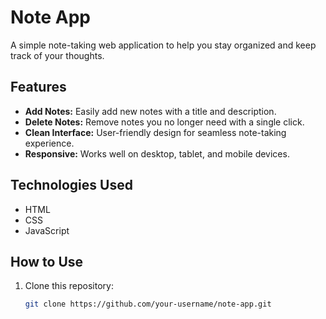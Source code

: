 # Note App

A simple note-taking web application to help you stay organized and keep track of your thoughts.

## Features

- **Add Notes:** Easily add new notes with a title and description.
- **Delete Notes:** Remove notes you no longer need with a single click.
- **Clean Interface:** User-friendly design for seamless note-taking experience.
- **Responsive:** Works well on desktop, tablet, and mobile devices.

## Technologies Used

- HTML
- CSS
- JavaScript

## How to Use

1. Clone this repository:
   ```bash
   git clone https://github.com/your-username/note-app.git
